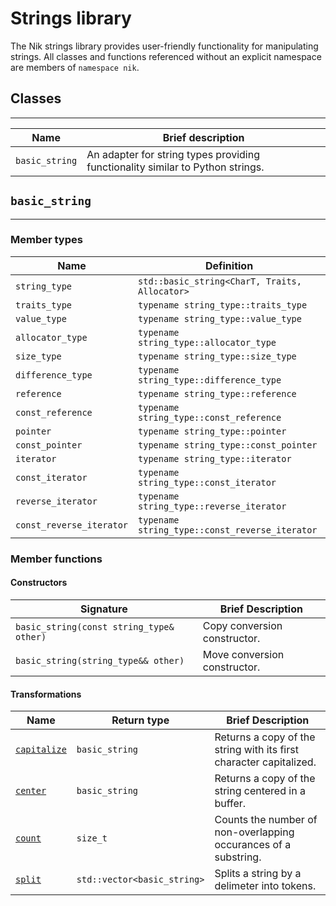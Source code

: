 # Strings library

The Nik strings library provides user-friendly functionality for manipulating
strings. All classes and functions referenced without an explicit namespace
are members of `namespace nik`.

## Classes

---

| Name           | Brief description                                                              |
|----------------|--------------------------------------------------------------------------------|
| `basic_string` | An adapter for string types providing functionality similar to Python strings. |


## `basic_string`

---

### Member types

| Name                     | Definition                                       |
|--------------------------|--------------------------------------------------|
| `string_type`            | `std::basic_string<CharT, Traits, Allocator>`    |
| `traits_type`            | `typename string_type::traits_type`              |
| `value_type`             | `typename string_type::value_type`               |
| `allocator_type`         | `typename string_type::allocator_type`           |
| `size_type`              | `typename string_type::size_type`                |
| `difference_type`        | `typename string_type::difference_type`          |
| `reference`              | `typename string_type::reference`                |
| `const_reference`        | `typename string_type::const_reference`          |
| `pointer`                | `typename string_type::pointer`                  |
| `const_pointer`          | `typename string_type::const_pointer`            |
| `iterator`               | `typename string_type::iterator`                 |
| `const_iterator`         | `typename string_type::const_iterator`           |
| `reverse_iterator`       | `typename string_type::reverse_iterator`         |
| `const_reverse_iterator` | `typename string_type::const_reverse_iterator`   |

### Member functions

#### Constructors

| Signature                                | Brief Description                |
|------------------------------------------|----------------------------------|
| `basic_string(const string_type& other)` | Copy conversion constructor.     |
| `basic_string(string_type&& other)`      | Move conversion constructor.     |

#### Transformations

| Name                                    | Return type                 | Brief Description                                                  |
|-----------------------------------------|-----------------------------|--------------------------------------------------------------------|
| [`capitalize`][basic_string_capitalize] | `basic_string`              | Returns a copy of the string with its first character capitalized. |
| [`center`][basic_string_center]         | `basic_string`              | Returns a copy of the string centered in a buffer.                 |
| [`count`][basic_string_count]           | `size_t`                    | Counts the number of non-overlapping occurances of a substring.    |
| [`split`][basic_string_split]           | `std::vector<basic_string>` | Splits a string by a delimeter into tokens.                        |

[basic_string_capitalize]: ./basic_string/member_funcs/capitalize.md
[basic_string_center]: ./basic_string/member_funcs/center.md
[basic_string_count]: ./basic_string/member_funcs/count.md
[basic_string_split]: ./basic_string/member_funcs/split.md
